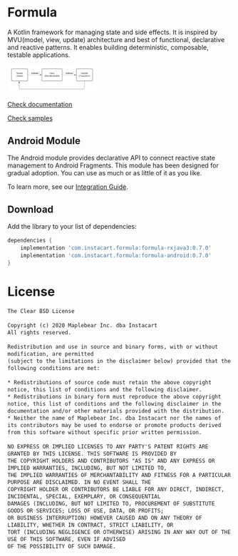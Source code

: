 # Formula
A Kotlin framework for managing state and side effects. It is inspired by MVU(model, view, update) 
architecture and best of functional, declarative and reactive patterns. It enables building 
deterministic, composable, testable applications.

<img src="docs/assets/formula-mvu-graph.png" alt="MVU graph" width="200"/>

[Check documentation](https://instacart.github.io/formula/)

[Check samples](samples)

## Android Module
The Android module provides declarative API to connect reactive state management to Android Fragments. 
This module has been designed for gradual adoption. You can use as much or as little of it as you like.

To learn more, see our [Integration Guide](docs/Formula-Android.md).

## Download
Add the library to your list of dependencies:

```groovy
dependencies {
    implementation 'com.instacart.formula:formula-rxjava3:0.7.0'
    implementation 'com.instacart.formula:formula-android:0.7.0'
}
```

# License

```
The Clear BSD License

Copyright (c) 2020 Maplebear Inc. dba Instacart
All rights reserved.

Redistribution and use in source and binary forms, with or without modification, are permitted 
(subject to the limitations in the disclaimer below) provided that the following conditions are met:

* Redistributions of source code must retain the above copyright notice, this list of conditions and the following disclaimer.
* Redistributions in binary form must reproduce the above copyright notice, this list of conditions and the following disclaimer in the documentation and/or other materials provided with the distribution.
* Neither the name of Maplebear Inc. dba Instacart nor the names of its contributors may be used to endorse or promote products derived from this software without specific prior written permission.

NO EXPRESS OR IMPLIED LICENSES TO ANY PARTY'S PATENT RIGHTS ARE GRANTED BY THIS LICENSE. THIS SOFTWARE IS PROVIDED BY 
THE COPYRIGHT HOLDERS AND CONTRIBUTORS "AS IS" AND ANY EXPRESS OR IMPLIED WARRANTIES, INCLUDING, BUT NOT LIMITED TO, 
THE IMPLIED WARRANTIES OF MERCHANTABILITY AND FITNESS FOR A PARTICULAR PURPOSE ARE DISCLAIMED. IN NO EVENT SHALL THE 
COPYRIGHT HOLDER OR CONTRIBUTORS BE LIABLE FOR ANY DIRECT, INDIRECT, INCIDENTAL, SPECIAL, EXEMPLARY, OR CONSEQUENTIAL 
DAMAGES (INCLUDING, BUT NOT LIMITED TO, PROCUREMENT OF SUBSTITUTE GOODS OR SERVICES; LOSS OF USE, DATA, OR PROFITS; 
OR BUSINESS INTERRUPTION) HOWEVER CAUSED AND ON ANY THEORY OF LIABILITY, WHETHER IN CONTRACT, STRICT LIABILITY, OR 
TORT (INCLUDING NEGLIGENCE OR OTHERWISE) ARISING IN ANY WAY OUT OF THE USE OF THIS SOFTWARE, EVEN IF ADVISED 
OF THE POSSIBILITY OF SUCH DAMAGE.
```
